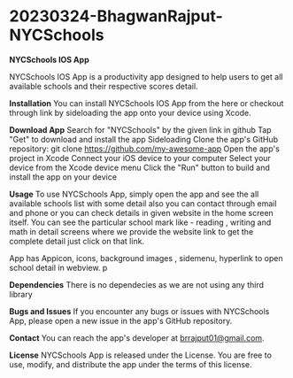 # 20230324-BhagwanRajput-NYCSchools
**NYCSchools IOS App** 

NYCSchools IOS App is a productivity app designed to help users to get all available schools and their respective scores detail.

**Installation**
You can install NYCSchools IOS App from the here or checkout through link by sideloading the app onto your device using Xcode.

**Download App**
Search for "NYCSchools" by the given link in github 
Tap "Get" to download and install the app
Sideloading
Clone the app's GitHub repository: git clone https://github.com/my-awesome-app
Open the app's project in Xcode
Connect your iOS device to your computer
Select your device from the Xcode device menu
Click the "Run" button to build and install the app on your device

**Usage**
To use NYCSchools App, simply open the app and see the all available schools list with some detail also you can contact through email and phone or you can check details in given website in the home screen itself. You can see the particular school mark like - reading , writing and math in detail screens where we provide the website link to get the complete detail just click on that link.

App has Appicon, icons, background images , sidemenu, hyperlink to open school detail in webview. p




**Dependencies**
There is no dependecies as we are not using any third library 


**Bugs and Issues**
If you encounter any bugs or issues with NYCSchools App, please open a new issue in the app's GitHub repository.

**Contact**
You can reach the app's developer at brrajput01@gmail.com.

**License**
NYCSchools App is released under the License. You are free to use, modify, and distribute the app under the terms of this license.





